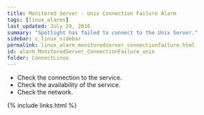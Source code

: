```yaml
---
title: ﻿Monitored Server - Unix Connection Failure Alarm
tags: [linux_alarms]
last_updated: July 29, 2016
summary: "Spotlight has failed to connect to the Unix Server."
sidebar: c_linux_sidebar
permalink: linux_alarm_monitoredserver_connectionfailure.html
id: alarm_MonitoredServer_ConnectionFailure_unix
folder: ConnectLinux
---
```




* Check the connection to the service.
* Check the availability of the service.
* Check the network.


{% include links.html %}
